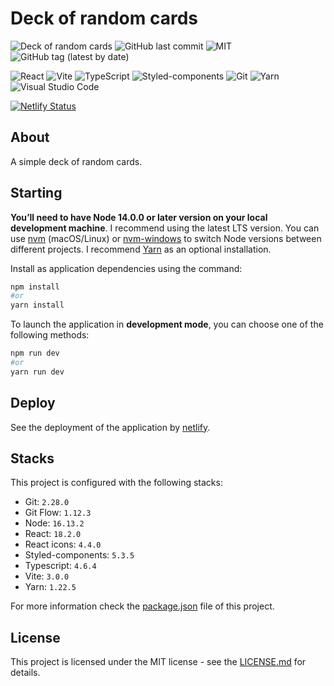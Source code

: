 # Deck of random cards

![Deck of random cards](https://img.shields.io/badge/JefersonLucas-%20Deck%20of%20random%20cards-dd6b10)
![GitHub last commit](https://img.shields.io/github/last-commit/JefersonLucas/js-challenger?style=flat)
![MIT](https://img.shields.io/github/license/JefersonLucas/js-challenger?style=flat)
![GitHub tag (latest by date)](https://img.shields.io/github/v/tag/JefersonLucas/deck-of-random-cards)

![React](https://img.shields.io/badge/-React-21262d?fff&style=flat-square&logo=react)
![Vite](https://img.shields.io/badge/-Vite-21262d?fff&style=flat-square&logo=vite)
![TypeScript](https://img.shields.io/badge/-TypeScript-21262d?fff&style=flat-square&logo=typescript)
![Styled-components](https://img.shields.io/badge/-Styled%20components-21262d?fff&style=flat-square&logo=styled-components)
![Git](https://img.shields.io/badge/-Git-21262d?fff&style=flat-square&logo=git)
![Yarn](https://img.shields.io/badge/-Yarn-21262d?fff&style=flat-square&logo=yarn)
![Visual Studio Code](https://img.shields.io/badge/-Visual%20Studio%20Code-21262d?fff&style=flat-square&logo=visual-studio-code&logoColor=007ACC)

[![Netlify Status](https://api.netlify.com/api/v1/badges/2708bec8-2f53-4c49-b3b3-8a1b03c43be8/deploy-status)](https://app.netlify.com/sites/deck-of-random-cards/deploys)

## About

A simple deck of random cards.

## Starting

**You’ll need to have Node 14.0.0 or later version on your local development machine**. I recommend using the latest LTS version. You can use [nvm](https://github.com/creationix/nvm#installation) (macOS/Linux) or [nvm-windows](https://github.com/coreybutler/nvm-windows#node-version-manager-nvm-for-windows) to switch Node versions between different projects. I recommend [Yarn](https://classic.yarnpkg.com/en/) as an optional installation.

Install as application dependencies using the command:

```bash
npm install
#or
yarn install
```

To launch the application in **development mode**, you can choose one of the following methods:

```sh
npm run dev
#or
yarn run dev
```

## Deploy

See the deployment of the application by [netlify](https://deck-of-random-cards.netlify.app/).

## Stacks

This project is configured with the following stacks:

- Git: `2.28.0`
- Git Flow: `1.12.3`
- Node: `16.13.2`
- React: `18.2.0`
- React icons: `4.4.0`
- Styled-components: `5.3.5`
- Typescript: `4.6.4`
- Vite: `3.0.0`
- Yarn: `1.22.5`

For more information check the [package.json](package.json) file of this project.

## License

This project is licensed under the MIT license - see the [LICENSE.md](LICENSE.md) for details.
